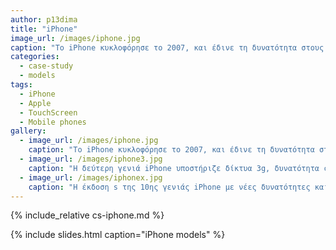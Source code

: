```yaml
---
author: p13dima
title: "iPhone"
image_url: /images/iphone.jpg
caption: "Το iPhone κυκλοφόρησε το 2007, και έδινε τη δυνατότητα στους χρήστες να κάνουν πολύ περισσότερα πραγματα απο ότι οι υπόλοιπες συσκευές"
categories:
  - case-study
  - models
tags:
  - iPhone
  - Apple
  - TouchScreen
  - Mobile phones
gallery:
  - image_url: /images/iphone.jpg
    caption: "Το iPhone κυκλοφόρησε το 2007, και έδινε τη δυνατότητα στους χρήστες να κάνουν πολύ περισσότερα πραγματα απο ότι οι υπόλοιπες συσκευές"
  - image_url: /images/iphone3.jpg
    caption: "Η δεύτερη γενιά iPhone υποστήριζε δίκτυα 3g, δυνατότητα copy paste, και περιστροφή οθόνης"
  - image_url: /images/iphonex.jpg
    caption: "H έκδοση s της 10ης γενιάς iPhone με νέες δυνατότητες και design που ελαχιστοποιεί τα bezels της οθόνης"
---
```


{% include_relative cs-iphone.md %}

{% include slides.html caption="iPhone models" %}
